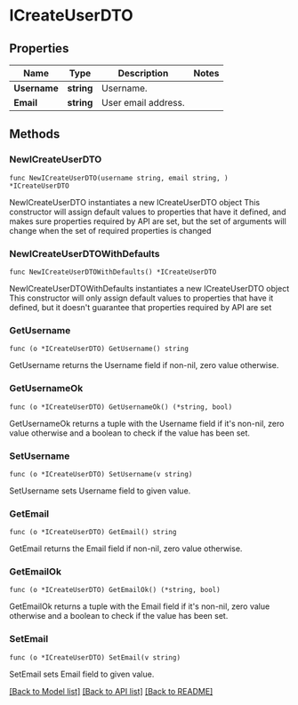 # ICreateUserDTO

## Properties

Name | Type | Description | Notes
------------ | ------------- | ------------- | -------------
**Username** | **string** | Username.  | 
**Email** | **string** | User email address.  | 

## Methods

### NewICreateUserDTO

`func NewICreateUserDTO(username string, email string, ) *ICreateUserDTO`

NewICreateUserDTO instantiates a new ICreateUserDTO object
This constructor will assign default values to properties that have it defined,
and makes sure properties required by API are set, but the set of arguments
will change when the set of required properties is changed

### NewICreateUserDTOWithDefaults

`func NewICreateUserDTOWithDefaults() *ICreateUserDTO`

NewICreateUserDTOWithDefaults instantiates a new ICreateUserDTO object
This constructor will only assign default values to properties that have it defined,
but it doesn't guarantee that properties required by API are set

### GetUsername

`func (o *ICreateUserDTO) GetUsername() string`

GetUsername returns the Username field if non-nil, zero value otherwise.

### GetUsernameOk

`func (o *ICreateUserDTO) GetUsernameOk() (*string, bool)`

GetUsernameOk returns a tuple with the Username field if it's non-nil, zero value otherwise
and a boolean to check if the value has been set.

### SetUsername

`func (o *ICreateUserDTO) SetUsername(v string)`

SetUsername sets Username field to given value.


### GetEmail

`func (o *ICreateUserDTO) GetEmail() string`

GetEmail returns the Email field if non-nil, zero value otherwise.

### GetEmailOk

`func (o *ICreateUserDTO) GetEmailOk() (*string, bool)`

GetEmailOk returns a tuple with the Email field if it's non-nil, zero value otherwise
and a boolean to check if the value has been set.

### SetEmail

`func (o *ICreateUserDTO) SetEmail(v string)`

SetEmail sets Email field to given value.



[[Back to Model list]](../README.md#documentation-for-models) [[Back to API list]](../README.md#documentation-for-api-endpoints) [[Back to README]](../README.md)


